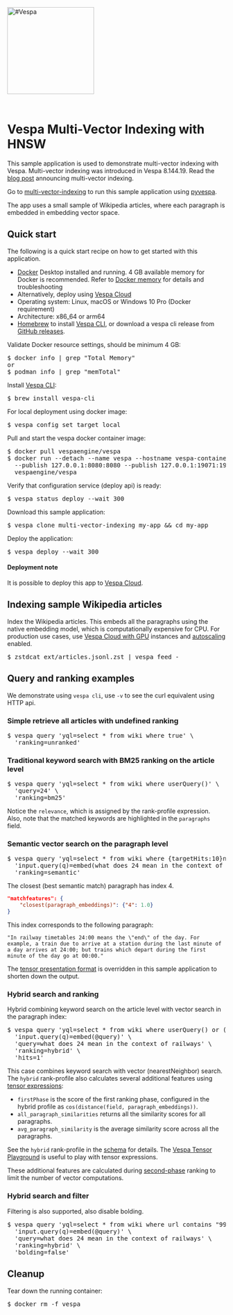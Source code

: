 <!-- Copyright Vespa.ai. Licensed under the terms of the Apache 2.0 license. See LICENSE in the project root.-->

<picture>
  <source media="(prefers-color-scheme: dark)" srcset="https://assets.vespa.ai/logos/Vespa-logo-green-RGB.svg">
  <source media="(prefers-color-scheme: light)" srcset="https://assets.vespa.ai/logos/Vespa-logo-dark-RGB.svg">
  <img alt="#Vespa" width="200" src="https://assets.vespa.ai/logos/Vespa-logo-dark-RGB.svg" style="margin-bottom: 25px;">
</picture>

# Vespa Multi-Vector Indexing with HNSW

This sample application is used to demonstrate multi-vector indexing with Vespa.
Multi-vector indexing was introduced in Vespa 8.144.19.
Read the [blog post](https://blog.vespa.ai/semantic-search-with-multi-vector-indexing/) announcing multi-vector indexing.

Go to [multi-vector-indexing](https://pyvespa.readthedocs.io/en/latest/examples/multi-vector-indexing.html)
to run this sample application using [pyvespa](https://pyvespa.readthedocs.io/en/latest/index.html).

The app uses a small sample of Wikipedia articles, where each paragraph is embedded in embedding
vector space.

## Quick start

The following is a quick start recipe on how to get started with this application.

* [Docker](https://www.docker.com/) Desktop installed and running. 4 GB available memory for Docker is recommended.
  Refer to [Docker memory](https://docs.vespa.ai/en/operations-selfhosted/docker-containers.html#memory)
  for details and troubleshooting
* Alternatively, deploy using [Vespa Cloud](#deployment-note)
* Operating system: Linux, macOS or Windows 10 Pro (Docker requirement)
* Architecture: x86_64 or arm64
* [Homebrew](https://brew.sh/) to install [Vespa CLI](https://docs.vespa.ai/en/vespa-cli.html), or download
  a vespa cli release from [GitHub releases](https://github.com/vespa-engine/vespa/releases).

Validate Docker resource settings, should be minimum 4 GB:
<pre>
$ docker info | grep "Total Memory"
or
$ podman info | grep "memTotal"
</pre>

Install [Vespa CLI](https://docs.vespa.ai/en/vespa-cli.html):
<pre>
$ brew install vespa-cli
</pre>

For local deployment using docker image:
<pre data-test="exec">
$ vespa config set target local
</pre>

Pull and start the vespa docker container image:
<pre data-test="exec">
$ docker pull vespaengine/vespa
$ docker run --detach --name vespa --hostname vespa-container \
  --publish 127.0.0.1:8080:8080 --publish 127.0.0.1:19071:19071 \
  vespaengine/vespa
</pre>

Verify that configuration service (deploy api) is ready:
<pre data-test="exec">
$ vespa status deploy --wait 300
</pre>

Download this sample application:
<pre data-test="exec">
$ vespa clone multi-vector-indexing my-app && cd my-app
</pre>

Deploy the application:
<pre data-test="exec" data-test-assert-contains="Success">
$ vespa deploy --wait 300
</pre>

#### Deployment note
It is possible to deploy this app to
[Vespa Cloud](https://cloud.vespa.ai/en/getting-started#deploy-sample-applications).


## Indexing sample Wikipedia articles

Index the Wikipedia articles. This embeds all the paragraphs using the native embedding model, which
is computationally expensive for CPU. For production use cases, use [Vespa Cloud with GPU](https://cloud.vespa.ai/en/reference/services#gpu)
instances and [autoscaling](https://cloud.vespa.ai/en/autoscaling) enabled.

<pre data-test="exec">
$ zstdcat ext/articles.jsonl.zst | vespa feed -
</pre>


## Query and ranking examples
We demonstrate using `vespa cli`, use `-v` to see the curl equivalent using HTTP api.

### Simple retrieve all articles with undefined ranking
<pre data-test="exec" data-test-assert-contains='"totalCount": 8'>
$ vespa query 'yql=select * from wiki where true' \
  'ranking=unranked'
</pre>

### Traditional keyword search with BM25 ranking on the article level
<pre data-test="exec" data-test-assert-contains='24-hour clock'>
$ vespa query 'yql=select * from wiki where userQuery()' \
  'query=24' \
  'ranking=bm25'
</pre>

Notice the `relevance`, which is assigned by the rank-profile expression.
Also, note that the matched keywords are highlighted in the `paragraphs` field.

### Semantic vector search on the paragraph level
<pre data-test="exec" data-test-assert-contains='24-hour clock'>
$ vespa query 'yql=select * from wiki where {targetHits:10}nearestNeighbor(paragraph_embeddings,q) limit 1' \
  'input.query(q)=embed(what does 24 mean in the context of railways)' \
  'ranking=semantic'
</pre>
The closest (best semantic match) paragraph has index 4.
```json
"matchfeatures": {
    "closest(paragraph_embeddings)": {"4": 1.0}
}
```
This index corresponds to the following paragraph:
```
"In railway timetables 24:00 means the \"end\" of the day. For example, a train due to arrive at a station during the last minute of a day arrives at 24:00; but trains which depart during the first minute of the day go at 00:00."
```
The [tensor presentation format](search/query-profiles/default.xml) is overridden in
this sample application to shorten down the output.

### Hybrid search and ranking
Hybrid combining keyword search on the article level with vector search in the paragraph index:

<pre data-test="exec" data-test-assert-contains='24-hour clock'>
$ vespa query 'yql=select * from wiki where userQuery() or ({targetHits:1}nearestNeighbor(paragraph_embeddings,q))' \
  'input.query(q)=embed(@query)' \
  'query=what does 24 mean in the context of railways' \
  'ranking=hybrid' \
  'hits=1'
</pre>

This case combines keyword search with vector (nearestNeighbor) search.
The `hybrid` rank-profile also calculates several additional features using
[tensor expressions](https://docs.vespa.ai/en/tensor-user-guide.html):

- `firstPhase` is the score of the first ranking phase, configured in the hybrid
profile as `cos(distance(field, paragraph_embeddings))`.
- `all_paragraph_similarities` returns all the similarity scores for all paragraphs.
- `avg_paragraph_similarity` is the average similarity score across all the paragraphs.

See the `hybrid` rank-profile in the [schema](schemas/wiki.sd) for details.
The [Vespa Tensor Playground](https://docs.vespa.ai/playground/) is useful to play
with tensor expressions.

These additional features are calculated during [second-phase](https://docs.vespa.ai/en/phased-ranking.html)
ranking to limit the number of vector computations.

### Hybrid search and filter

Filtering is also supported, also disable bolding.

<pre data-test="exec" data-test-assert-contains='24-hour clock'>
$ vespa query 'yql=select * from wiki where url contains "9985" and userQuery() or ({targetHits:10}nearestNeighbor(paragraph_embeddings,q)) limit 1' \
  'input.query(q)=embed(@query)' \
  'query=what does 24 mean in the context of railways' \
  'ranking=hybrid' \
  'bolding=false'
</pre>

## Cleanup
Tear down the running container:
<pre data-test="after">
$ docker rm -f vespa
</pre>
